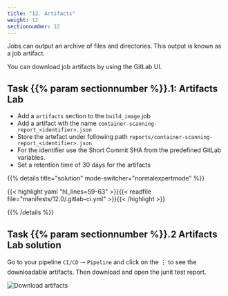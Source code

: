 ```yaml
---
title: "12. Artifacts"
weight: 12
sectionnumber: 12
---
```


Jobs can output an archive of files and directories. This output is known as a job artifact.

You can download job artifacts by using the GitLab UI.


## Task {{% param sectionnumber %}}.1: Artifacts Lab

* Add a `artifacts` section to the `build_image` job
* Add a artifact wth the name `container-scanning-report_<identifier>.json`
* Store the artefact under following path `reports/container-scanning-report_<identifier>.json`
* For the identifier use the Short Commit SHA from the predefined GitLab variables.
* Set a retention time of 30 days for the artifacts

{{% details title="solution" mode-switcher="normalexpertmode" %}}

{{< highlight yaml "hl_lines=59-63" >}}{{< readfile file="manifests/12.0/.gitlab-ci.yml" >}}{{< /highlight >}}

{{% /details %}}


## Task {{% param sectionnumber %}}.2 Artifacts Lab solution

Go to your pipeline `CI/CD` 🠒 `Pipeline` and click on the ⋮ to see the downloadable artifacts.
Then download and open the junit test report.

![Download artifacts](../download_artifacts.png)
